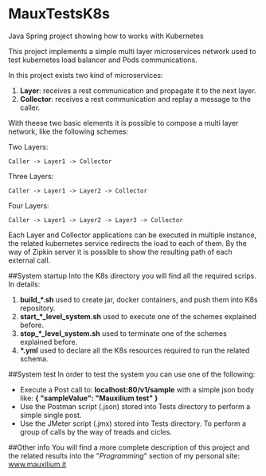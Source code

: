 # MauxTestsK8s
Java Spring project showing how to works with Kubernetes

This project implements a simple multi layer microservices network used to test kubernetes load balancer and Pods communications.

In this project exists two kind of microservices:
1) <b>Layer</b>: receives a rest communication and propagate it to the next layer.
2) <b>Collector</b>: receives a rest communication and replay a message to the caller.

With theese two basic elements it is possible to compose a multi layer network, like the following schemes:

Two Layers:

    Caller -> Layer1 -> Collector

Three Layers:

    Caller -> Layer1 -> Layer2 -> Collector

Four Layers:

    Caller -> Layer1 -> Layer2 -> Layer3 -> Collector

Each Layer and Collector applications can be executed in multiple instance, the related kubernetes service redirects the load to each of them.
By the way of Zipkin server it is possible to show the resulting path of each external call.

##System startup
Into the K8s directory you will find all the required scrips. In details:
1) <b>build_*.sh</b> used to create jar, docker containers, and push them into K8s repository.
2) <b>start_*_level_system.sh</b> used to execute one of the schemes explained before.
3) <b>stop_*_level_system.sh</b> used to terminate one of the schemes explained before.
4) <b>*.yml</b> used to declare all the K8s resources required to run the related schema.


##System test
In order to test the system you can use one of the following:

* Execute a Post call to: <b>localhost:80/v1/sample</b>
with a simple json body like: <b>{ "sampleValue": "Mauxilium test" }</b>
* Use the Postman script (.json) stored into Tests directory to perform a simple single post.
* Use the JMeter script (.jmx) stored into Tests directory. To perform a group of calls by the way of treads and cicles. 



##Other info
You will find a more complete description of this project and the related results into the "<i>Programming</i>" section of my personal site:
www.mauxilium.it